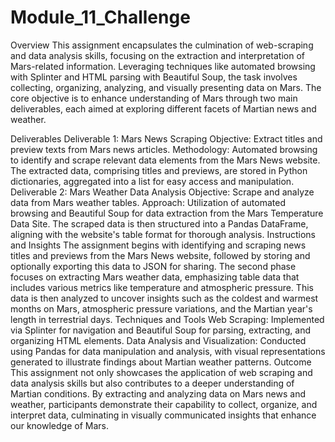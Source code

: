 # Module_11_Challenge

Overview
This assignment encapsulates the culmination of web-scraping and data analysis skills, focusing on the extraction and interpretation of Mars-related information. Leveraging techniques like automated browsing with Splinter and HTML parsing with Beautiful Soup, the task involves collecting, organizing, analyzing, and visually presenting data on Mars. The core objective is to enhance understanding of Mars through two main deliverables, each aimed at exploring different facets of Martian news and weather.

Deliverables
Deliverable 1: Mars News Scraping
Objective: Extract titles and preview texts from Mars news articles.
Methodology: Automated browsing to identify and scrape relevant data elements from the Mars News website. The extracted data, comprising titles and previews, are stored in Python dictionaries, aggregated into a list for easy access and manipulation.
Deliverable 2: Mars Weather Data Analysis
Objective: Scrape and analyze data from Mars weather tables.
Approach: Utilization of automated browsing and Beautiful Soup for data extraction from the Mars Temperature Data Site. The scraped data is then structured into a Pandas DataFrame, aligning with the website's table format for thorough analysis.
Instructions and Insights
The assignment begins with identifying and scraping news titles and previews from the Mars News website, followed by storing and optionally exporting this data to JSON for sharing.
The second phase focuses on extracting Mars weather data, emphasizing table data that includes various metrics like temperature and atmospheric pressure. This data is then analyzed to uncover insights such as the coldest and warmest months on Mars, atmospheric pressure variations, and the Martian year's length in terrestrial days.
Techniques and Tools
Web Scraping: Implemented via Splinter for navigation and Beautiful Soup for parsing, extracting, and organizing HTML elements.
Data Analysis and Visualization: Conducted using Pandas for data manipulation and analysis, with visual representations generated to illustrate findings about Martian weather patterns.
Outcome
This assignment not only showcases the application of web scraping and data analysis skills but also contributes to a deeper understanding of Martian conditions. By extracting and analyzing data on Mars news and weather, participants demonstrate their capability to collect, organize, and interpret data, culminating in visually communicated insights that enhance our knowledge of Mars.
